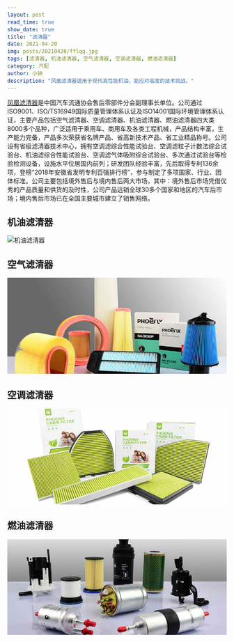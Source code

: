 ```yaml
---
layout: post
read_time: true
show_date: true
title: "滤清器"
date: 2021-04-20
img: posts/20210420/fflqq.jpg
tags: [滤清器, 机油滤清器, 空气滤清器, 空调滤清器, 燃油滤清器]
category: 汽配
author: 小钟
description: "凤凰滤清器适用于现代高性能机油，能应对高度的技术挑战。"
---
```

[凤凰滤清器](https://www.phoenixfilters.net/index.html)是中国汽车流通协会售后零部件分会副理事长单位。公司通过ISO9001、ISO/TS16949国际质量管理体系认证及ISO14001国际环境管理体系认证，主要产品包括空气滤清器、空调滤清器、机油滤清器、燃油滤清器四大类8000多个品种，广泛适用于乘用车、商用车及各类工程机械，产品结构丰富，生产能力完备，产品多次荣获省名牌产品、省高新技术产品、省工业精品称号。公司设有省级滤清器技术中心，拥有空调滤综合性能试验台、空调滤粒子计数法综合试验台、机油滤综合性能试验台、空调滤气体吸附综合试验台、多次通过试验台等检验检测设备，设施水平位居国内前列；研发团队经验丰富，先后取得专利136余项，登榜“2018年安徽省发明专利百强排行榜”，参与制定了多项国家、行业、团体标准。公司主要包括境外售后与境内售后两大市场，其中：境外售后市场凭借优秀的产品质量和供货的及时性，公司产品远销全球30多个国家和地区的汽车后市场；境内售后市场已在全国主要城市建立了销售网络。

## 机油滤清器
![机油滤清器](./assets/img/posts/20210420/jtlqq.jpg)

## 空气滤清器
![空气滤清器](./assets/img/posts/20210420/kqlqq.jpg)

## 空调滤清器
![空调滤清器](./assets/img/posts/20210420/ktlqq.jpg)

## 燃油滤清器
![燃油滤清器](./assets/img/posts/20210420/rylqq.jpg)
